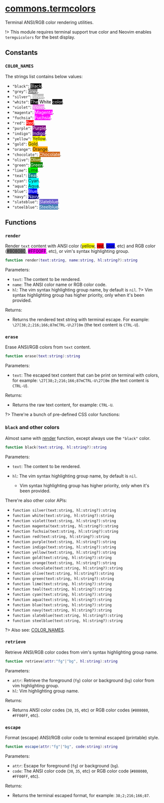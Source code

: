 <!-- markdownlint-disable MD001 MD013 MD034 MD033 MD051 MD024 -->

# [commons.termcolors](https://github.com/linrongbin16/commons.nvim/blob/main/lua/commons/termcolors.lua)

Terminal ANSI/RGB color rendering utilities.

!> This module requires terminal support true color and Neovim enables `termguicolors` for the best display.

## Constants

### `COLOR_NAMES`

The strings list contains below values:

- `"black"`: <span style='background-color:black; color:white'>Black</span>.
- `"grey"`: <span style='background-color:grey; color:white'>Grey</span>.
- `"silver"`: <span style='background-color:silver; color:white'>Silver</span>.
- `"white"`: <span style='background-color:black; color:white'>The<span style='background-color:white; color:black'> White </span>color</span>.
- `"violet"`: <span style='background-color:violet; color:white'>Violet</span>.
- `"magenta"`: <span style='background-color:magenta; color:white'>Magenta</span>.
- `"fuchsia"`: <span style='background-color:fuchsia; color:white'>Fuchsia</span>.
- `"red"`: <span style='background-color:red; color:white'>Red</span>.
- `"purple"`: <span style='background-color:purple; color:white'>Purple</span>.
- `"indigo"`: <span style='background-color:indigo; color:white'>Indigo</span>.
- `"yellow"`: <span style='background-color:yellow'>Yellow</span>.
- `"gold"`: <span style='background-color:gold'>Gold</span>.
- `"orange"`: <span style='background-color:orange'>Orange</span>.
- `"chocolate"`: <span style='background-color:chocolate; color:white'>Chocolate</span>.
- `"olive"`: <span style='background-color:olive; color:white'>Olive</span>.
- `"green"`: <span style='background-color:green; color:white'>Green</span>.
- `"lime"`: <span style='background-color:lime'>Lime</span>.
- `"teal"`: <span style='background-color:teal; color:white'>Teal</span>.
- `"cyan"`: <span style='background-color:cyan'>Cyan</span>.
- `"aqua"`: <span style='background-color:aqua'>Aqua</span>.
- `"blue"`: <span style='background-color:blue; color:white'>Blue</span>.
- `"navy"`: <span style='background-color:navy; color:white'>Navy</span>.
- `"slateblue"`: <span style='background-color:slateblue; color:white'>Slateblue</span>.
- `"steelblue"`: <span style='background-color:steelblue; color:white'>Steelblue</span>.

## Functions

### `render`

Render `text` content with ANSI color (<span style='background-color:yellow'>yellow</span>, <span style='background-color:red'>red</span>, <span style='background-color:blue'>blue</span>, etc) and RGB color (<span style='background-color:#808080'>#808080</span>, <span style='background-color:#FF00FF'>#FF00FF</span>, etc), or vim's syntax highlighting group.

```lua
function render(text:string, name:string, hl:string?):string
```

Parameters:

- `text`: The content to be rendered.
- `name`: The ANSI color name or RGB color code.
- `hl`: The vim syntax highlighting group name, by default is `nil`.
  ?> Vim syntax highlighting group has higher priority, only when it's been provided.

Returns:

- Returns the rendered text string with terminal escape. For example: `\27[38;2;216;166;87mCTRL-U\27[0m` (the text content is `CTRL-U`).

### `erase`

Erase ANSI/RGB colors from `text` content.

```lua
function erase(text:string):string
```

Parameters:

- `text`: The escaped text content that can be print on terminal with colors, for example: `\27[38;2;216;166;87mCTRL-U\27[0m` (the text content is `CTRL-U`).

Returns:

- Returns the raw text content, for example: `CTRL-U`.

?> There're a bunch of pre-defined CSS color functions:

### `black` and other colors

Almost same with [render](#render) function, except always use the `"black"` color.

```lua
function black(text:string, hl:string?):string
```

Parameters:

- `text`: The content to be rendered.
- `hl`: The vim syntax highlighting group name, by default is `nil`.

  - Vim syntax highlighting group has higher priority, only when it's been provided.

There're also other color APIs:

- `function silver(text:string, hl:string?):string`
- `function white(text:string, hl:string?):string`
- `function violet(text:string, hl:string?):string`
- `function magenta(text:string, hl:string?):string`
- `function fuchsia(text:string, hl:string?):string`
- `function red(text:string, hl:string?):string`
- `function purple(text:string, hl:string?):string`
- `function indigo(text:string, hl:string?):string`
- `function yellow(text:string, hl:string?):string`
- `function gold(text:string, hl:string?):string`
- `function orange(text:string, hl:string?):string`
- `function chocolate(text:string, hl:string?):string`
- `function olive(text:string, hl:string?):string`
- `function green(text:string, hl:string?):string`
- `function lime(text:string, hl:string?):string`
- `function teal(text:string, hl:string?):string`
- `function cyan(text:string, hl:string?):string`
- `function aqua(text:string, hl:string?):string`
- `function blue(text:string, hl:string?):string`
- `function navy(text:string, hl:string?):string`
- `function slateblue(text:string, hl:string?):string`
- `function steelblue(text:string, hl:string?):string`

?> Also see: [COLOR_NAMES](#color_names).

### `retrieve`

Retrieve ANSI/RGB color codes from vim's syntax highlighting group name.

```lua
function retrieve(attr:"fg"|"bg", hl:string):string
```

Parameters:

- `attr`: Retrieve the foreground (`fg`) color or background (`bg`) color from vim highlighting group.
- `hl`: Vim highlighting group name.

Returns:

- Returns ANSI color codes (`30`, `35`, etc) or RGB color codes (`#808080`, `#FF00FF`, etc).

### `escape`

Format (escape) ANSI/RGB color code to terminal escaped (printable) style.

```lua
function escape(attr:"fg"|"bg", code:string):string
```

Parameters:

- `attr`: Escape for foreground (`fg`) or background (`bg`).
- `code`: The ANSI color code (`30`, `35`, etc) or RGB color code (`#808080`, `#FF00FF`, etc).

Returns:

- Returns the terminal escaped format, for example: `38;2;216;166;87`.
